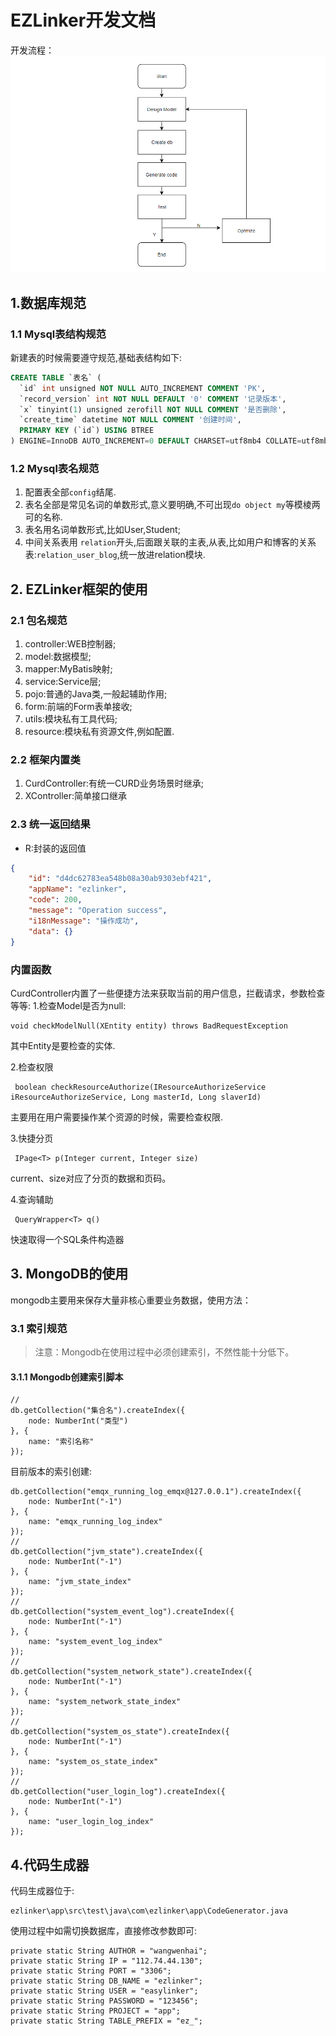 # EZLinker开发文档
开发流程：
[![开发流程](resources/static/1.png)](resources/static/1.png)

## 1.数据库规范
### 1.1 Mysql表结构规范
新建表的时候需要遵守规范,基础表结构如下:

```sql
CREATE TABLE `表名` (
  `id` int unsigned NOT NULL AUTO_INCREMENT COMMENT 'PK',
  `record_version` int NOT NULL DEFAULT '0' COMMENT '记录版本',
  `x` tinyint(1) unsigned zerofill NOT NULL COMMENT '是否删除',
  `create_time` datetime NOT NULL COMMENT '创建时间',
  PRIMARY KEY (`id`) USING BTREE
) ENGINE=InnoDB AUTO_INCREMENT=0 DEFAULT CHARSET=utf8mb4 COLLATE=utf8mb4_general_ci ROW_FORMAT=DYNAMIC COMMENT='产品（设备的抽象模板）';
```
### 1.2 Mysql表名规范
1. 配置表全部`config`结尾.
2. 表名全部是常见名词的单数形式,意义要明确,不可出现`do object my`等模棱两可的名称.
3. 表名用名词单数形式,比如User,Student;
4. 中间关系表用 `relation`开头,后面跟关联的主表,从表,比如用户和博客的关系表:`relation_user_blog`,统一放进relation模块.
## 2. EZLinker框架的使用
### 2.1 包名规范
1. controller:WEB控制器;
2. model:数据模型;
3. mapper:MyBatis映射;
4. service:Service层;
5. pojo:普通的Java类,一般起辅助作用;
6. form:前端的Form表单接收;
7. utils:模块私有工具代码;
8. resource:模块私有资源文件,例如配置.

### 2.2 框架内置类
1. CurdController:有统一CURD业务场景时继承;
2. XController:简单接口继承

### 2.3 统一返回结果
- R:封装的返回值
```json
{
    "id": "d4dc62783ea548b08a30ab9303ebf421",
    "appName": "ezlinker",
    "code": 200,
    "message": "Operation success",
    "i18nMessage": "操作成功",
    "data": {}
}
```

### 内置函数
CurdController内置了一些便捷方法来获取当前的用户信息，拦截请求，参数检查等等:
1.检查Model是否为null:
```shell script
void checkModelNull(XEntity entity) throws BadRequestException
```
其中Entity是要检查的实体.

2.检查权限
```shell script
 boolean checkResourceAuthorize(IResourceAuthorizeService iResourceAuthorizeService, Long masterId, Long slaverId) 
```
主要用在用户需要操作某个资源的时候，需要检查权限.

3.快捷分页
```shell script
 IPage<T> p(Integer current, Integer size)
```
current、size对应了分页的数据和页码。

4.查询辅助
```shell script
 QueryWrapper<T> q()
```

快速取得一个SQL条件构造器

## 3. MongoDB的使用
mongodb主要用来保存大量非核心重要业务数据，使用方法：

### 3.1 索引规范
> 注意：Mongodb在使用过程中必须创建索引，不然性能十分低下。

#### 3.1.1 Mongodb创建索引脚本
```shell script
//
db.getCollection("集合名").createIndex({
    node: NumberInt("类型")
}, {
    name: "索引名称"
});
```

目前版本的索引创建:
```shell script
db.getCollection("emqx_running_log_emqx@127.0.0.1").createIndex({
    node: NumberInt("-1")
}, {
    name: "emqx_running_log_index"
});
//
db.getCollection("jvm_state").createIndex({
    node: NumberInt("-1")
}, {
    name: "jvm_state_index"
});
//
db.getCollection("system_event_log").createIndex({
    node: NumberInt("-1")
}, {
    name: "system_event_log_index"
});
//
db.getCollection("system_network_state").createIndex({
    node: NumberInt("-1")
}, {
    name: "system_network_state_index"
});
//
db.getCollection("system_os_state").createIndex({
    node: NumberInt("-1")
}, {
    name: "system_os_state_index"
});
//
db.getCollection("user_login_log").createIndex({
    node: NumberInt("-1")
}, {
    name: "user_login_log_index"
});

```
## 4.代码生成器
代码生成器位于:
```shell script
ezlinker\app\src\test\java\com\ezlinker\app\CodeGenerator.java
```
使用过程中如需切换数据库，直接修改参数即可:
```shell script
private static String AUTHOR = "wangwenhai";
private static String IP = "112.74.44.130";
private static String PORT = "3306";
private static String DB_NAME = "ezlinker";
private static String USER = "easylinker";
private static String PASSWORD = "123456";
private static String PROJECT = "app";
private static String TABLE_PREFIX = "ez_";
```